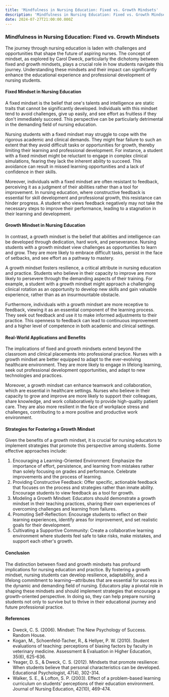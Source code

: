 ```yaml
---
title: 'Mindfulness in Nursing Education: Fixed vs. Growth Mindsets'
description: 'Mindfulness in Nursing Education: Fixed vs. Growth Mindsets'
date: 2024-07-27T21:00:00.000Z
---
```


### Mindfulness in Nursing Education: Fixed vs. Growth Mindsets

The journey through nursing education is laden with challenges and opportunities that shape the future of aspiring nurses. The concept of mindset, as explored by Carol Dweck, particularly the dichotomy between fixed and growth mindsets, plays a crucial role in how students navigate this journey. Understanding these mindsets and their impact can significantly enhance the educational experience and professional development of nursing students.

#### Fixed Mindset in Nursing Education

A fixed mindset is the belief that one's talents and intelligence are static traits that cannot be significantly developed. Individuals with this mindset tend to avoid challenges, give up easily, and see effort as fruitless if they don't immediately succeed. This perspective can be particularly detrimental in the demanding field of nursing education.

Nursing students with a fixed mindset may struggle to cope with the rigorous academic and clinical demands. They might fear failure to such an extent that they avoid difficult tasks or opportunities for growth, thereby limiting their learning and professional development. For instance, a student with a fixed mindset might be reluctant to engage in complex clinical simulations, fearing they lack the inherent ability to succeed. This avoidance can result in missed learning opportunities and a lack of confidence in their skills.

Moreover, individuals with a fixed mindset are often resistant to feedback, perceiving it as a judgment of their abilities rather than a tool for improvement. In nursing education, where constructive feedback is essential for skill development and professional growth, this resistance can hinder progress. A student who views feedback negatively may not take the necessary steps to improve their performance, leading to a stagnation in their learning and development.

#### Growth Mindset in Nursing Education

In contrast, a growth mindset is the belief that abilities and intelligence can be developed through dedication, hard work, and perseverance. Nursing students with a growth mindset view challenges as opportunities to learn and grow. They are more likely to embrace difficult tasks, persist in the face of setbacks, and see effort as a pathway to mastery.

A growth mindset fosters resilience, a critical attribute in nursing education and practice. Students who believe in their capacity to improve are more likely to persevere through the demanding aspects of their training. For example, a student with a growth mindset might approach a challenging clinical rotation as an opportunity to develop new skills and gain valuable experience, rather than as an insurmountable obstacle.

Furthermore, individuals with a growth mindset are more receptive to feedback, viewing it as an essential component of the learning process. They seek out feedback and use it to make informed adjustments to their practice. This openness to feedback can lead to continuous improvement and a higher level of competence in both academic and clinical settings.

#### Real-World Applications and Benefits

The implications of fixed and growth mindsets extend beyond the classroom and clinical placements into professional practice. Nurses with a growth mindset are better equipped to adapt to the ever-evolving healthcare environment. They are more likely to engage in lifelong learning, seek out professional development opportunities, and adapt to new technologies and practices.

Moreover, a growth mindset can enhance teamwork and collaboration, which are essential in healthcare settings. Nurses who believe in their capacity to grow and improve are more likely to support their colleagues, share knowledge, and work collaboratively to provide high-quality patient care. They are also more resilient in the face of workplace stress and challenges, contributing to a more positive and productive work environment.

#### Strategies for Fostering a Growth Mindset

Given the benefits of a growth mindset, it is crucial for nursing educators to implement strategies that promote this perspective among students. Some effective approaches include:

1. Encouraging a Learning-Oriented Environment: Emphasize the importance of effort, persistence, and learning from mistakes rather than solely focusing on grades and performance. Celebrate improvements and the process of learning.
2. Providing Constructive Feedback: Offer specific, actionable feedback that focuses on the process and strategies rather than innate ability. Encourage students to view feedback as a tool for growth.
3. Modeling a Growth Mindset: Educators should demonstrate a growth mindset in their teaching practices, sharing their own experiences of overcoming challenges and learning from failures.
4. Promoting Self-Reflection: Encourage students to reflect on their learning experiences, identify areas for improvement, and set realistic goals for their development.
5. Cultivating a Supportive Community: Create a collaborative learning environment where students feel safe to take risks, make mistakes, and support each other's growth.

#### Conclusion

The distinction between fixed and growth mindsets has profound implications for nursing education and practice. By fostering a growth mindset, nursing students can develop resilience, adaptability, and a lifelong commitment to learning—attributes that are essential for success in the dynamic and demanding field of nursing. Educators play a pivotal role in shaping these mindsets and should implement strategies that encourage a growth-oriented perspective. In doing so, they can help prepare nursing students not only to survive but to thrive in their educational journey and future professional practice.

#### References

* Dweck, C. S. (2006). Mindset: The New Psychology of Success. Random House.
* Kogan, M., Schoenfeld-Tacher, R., & Hellyer, P. W. (2010). Student evaluations of teaching: perceptions of biasing factors by faculty in veterinary medicine. Assessment & Evaluation in Higher Education, 35(6), 625-636.
* Yeager, D. S., & Dweck, C. S. (2012). Mindsets that promote resilience: When students believe that personal characteristics can be developed. Educational Psychologist, 47(4), 302-314.
* Walker, S. E., & Lofton, S. P. (2003). Effect of a problem-based learning curriculum on students' perceptions of their education environment. Journal of Nursing Education, 42(10), 469-474.

